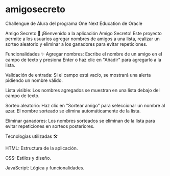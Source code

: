 # amigosecreto
Challengue de Alura del programa One Next Education de Oracle

Amigo Secreto 🎁
¡Bienvenido a la aplicación Amigo Secreto! Este proyecto permite a los usuarios agregar nombres de amigos a una lista, realizar un sorteo aleatorio y eliminar a los ganadores para evitar repeticiones.

Funcionalidades ✨
Agregar nombres: Escribe el nombre de un amigo en el campo de texto y presiona Enter o haz clic en "Añadir" para agregarlo a la lista.

Validación de entrada: Si el campo está vacío, se mostrará una alerta pidiendo un nombre válido.

Lista visible: Los nombres agregados se muestran en una lista debajo del campo de texto.

Sorteo aleatorio: Haz clic en "Sortear amigo" para seleccionar un nombre al azar. El nombre sorteado se elimina automáticamente de la lista.

Eliminar ganadores: Los nombres sorteados se eliminan de la lista para evitar repeticiones en sorteos posteriores.

Tecnologías utilizadas 🛠️

HTML: Estructura de la aplicación.

CSS: Estilos y diseño.

JavaScript: Lógica y funcionalidades.
